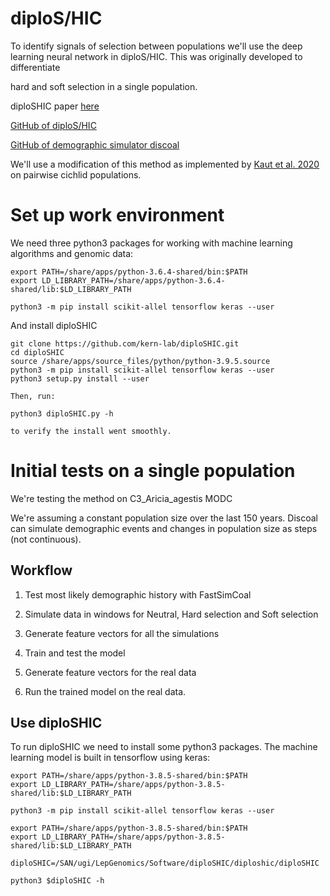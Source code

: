# diploS/HIC

To identify signals of selection between populations we'll use the deep learning neural network in diploS/HIC. This was originally developed to differentiate

hard and soft selection in a single population. 

diploSHIC paper [here](https://academic.oup.com/g3journal/article/8/6/1959/6028059) 

[GitHub of diploS/HIC](https://github.com/kr-colab/diploSHIC)

[GitHub of demographic simulator discoal](https://github.com/kr-colab/discoal)

We'll use a modification of this method as implemented by [Kaut et al. 2020](https://www.nature.com/articles/s41586-020-2845-0?fbclid=IwAR3gk7HEGmPn5V0giczpdMycAgpu-Xttr8_cD550VPuW8tdQH6KSCYN_e60) on pairwise cichlid populations. 


# Set up work environment

We need three python3 packages for working with machine learning algorithms and genomic data: 
```
export PATH=/share/apps/python-3.6.4-shared/bin:$PATH
export LD_LIBRARY_PATH=/share/apps/python-3.6.4-shared/lib:$LD_LIBRARY_PATH

python3 -m pip install scikit-allel tensorflow keras --user
```

And install diploSHIC
```
git clone https://github.com/kern-lab/diploSHIC.git
cd diploSHIC
source /share/apps/source_files/python/python-3.9.5.source
python3 -m pip install scikit-allel tensorflow keras --user
python3 setup.py install --user

Then, run:

python3 diploSHIC.py -h

to verify the install went smoothly.
```


# Initial tests on a single population

We're testing the method on C3_Aricia_agestis MODC

We're assuming a constant population size over the last 150 years. Discoal can simulate demographic events and changes in population size as steps (not continuous). 


## Workflow

1. Test most likely demographic history with FastSimCoal

2. Simulate data in windows for Neutral, Hard selection and Soft selection

3. Generate feature vectors for all the simulations

4. Train and test the model

5. Generate feature vectors for the real data

6. Run the trained model on the real data. 



## Use diploSHIC

To run diploSHIC we need to install some python3 packages. The machine learning model is built in tensorflow using keras: 
```
export PATH=/share/apps/python-3.8.5-shared/bin:$PATH
export LD_LIBRARY_PATH=/share/apps/python-3.8.5-shared/lib:$LD_LIBRARY_PATH

python3 -m pip install scikit-allel tensorflow keras --user
```

```
export PATH=/share/apps/python-3.8.5-shared/bin:$PATH
export LD_LIBRARY_PATH=/share/apps/python-3.8.5-shared/lib:$LD_LIBRARY_PATH

diploSHIC=/SAN/ugi/LepGenomics/Software/diploSHIC/diploshic/diploSHIC

python3 $diploSHIC -h
```

